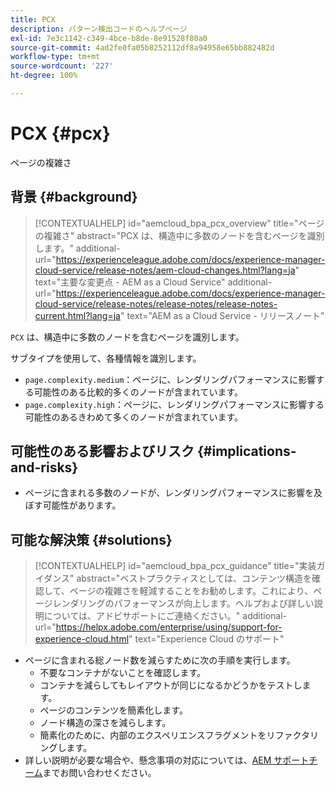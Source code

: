 ```yaml
---
title: PCX
description: パターン検出コードのヘルプページ
exl-id: 7e3c1142-c349-4bce-b8de-8e91528f80a0
source-git-commit: 4ad2fe0fa05b8252112df8a94958e65bb882482d
workflow-type: tm+mt
source-wordcount: '227'
ht-degree: 100%

---
```


# PCX {#pcx}

ページの複雑さ

## 背景 {#background}

>[!CONTEXTUALHELP]
>id="aemcloud_bpa_pcx_overview"
>title="ページの複雑さ"
>abstract="PCX は、構造中に多数のノードを含むページを識別します。"
>additional-url="https://experienceleague.adobe.com/docs/experience-manager-cloud-service/release-notes/aem-cloud-changes.html?lang=ja" text="主要な変更点 - AEM as a Cloud Service"
>additional-url="https://experienceleague.adobe.com/docs/experience-manager-cloud-service/release-notes/release-notes/release-notes-current.html?lang=ja" text="AEM as a Cloud Service - リリースノート"

`PCX` は、構造中に多数のノードを含むページを識別します。

サブタイプを使用して、各種情報を識別します。

* `page.complexity.medium`：ページに、レンダリングパフォーマンスに影響する可能性のある比較的多くのノードが含まれています。
* `page.complexity.high`：ページに、レンダリングパフォーマンスに影響する可能性のあるきわめて多くのノードが含まれています。

## 可能性のある影響およびリスク {#implications-and-risks}

* ページに含まれる多数のノードが、レンダリングパフォーマンスに影響を及ぼす可能性があります。

## 可能な解決策 {#solutions}

>[!CONTEXTUALHELP]
>id="aemcloud_bpa_pcx_guidance"
>title="実装ガイダンス"
>abstract="ベストプラクティスとしては、コンテンツ構造を確認して、ページの複雑さを軽減することをお勧めします。これにより、ページレンダリングのパフォーマンスが向上します。ヘルプおよび詳しい説明については、アドビサポートにご連絡ください。"
>additional-url="https://helpx.adobe.com/enterprise/using/support-for-experience-cloud.html" text="Experience Cloud のサポート"

* ページに含まれる総ノード数を減らすために次の手順を実行します。
   * 不要なコンテナがないことを確認します。
   * コンテナを減らしてもレイアウトが同じになるかどうかをテストします。
   * ページのコンテンツを簡素化します。
   * ノード構造の深さを減らします。
   * 簡素化のために、内部のエクスペリエンスフラグメントをリファクタリングします。
* 詳しい説明が必要な場合や、懸念事項の対応については、[AEM サポートチーム](https://helpx.adobe.com/jp/enterprise/using/support-for-experience-cloud.html)までお問い合わせください。
